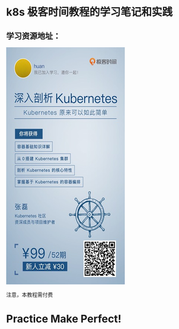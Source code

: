 # k8s 极客时间教程的学习笔记和实践 

## 学习资源地址：
[![深入剖析Kubernetes](./cover.jpg)](https://time.geekbang.org/column/116)

注意，本教程需付费

# Practice Make Perfect!
